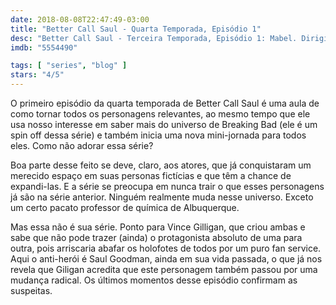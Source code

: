 ```yaml
---
date: 2018-08-08T22:47:49-03:00
title: "Better Call Saul - Quarta Temporada, Episódio 1"
desc: "Better Call Saul - Terceira Temporada, Episódio 1: Mabel. Dirigido por Vince Gilligan. Escrito por Vince Gilligan, Peter Gould. Com Bob Odenkirk (Jimmy McGill), Jonathan Banks (Mike Ehrmantraut), Rhea Seehorn (Kim Wexler), Patrick Fabian (Howard Hamlin), Michael Mando (Nacho Varga), Michael McKean (Chuck McGill), Cara Pifko (Paige Novick), Brendan Fehr (Captain Bauer), Joe DeRosa (Veterinarian)."
imdb: "5554490"

tags: [ "series", "blog" ]
stars: "4/5"
---
```

O primeiro episódio da quarta temporada de Better Call Saul é uma aula de como tornar todos os personagens relevantes, ao mesmo tempo que ele usa nosso interesse em saber mais do universo de Breaking Bad (ele é um spin off dessa série) e também inicia uma nova mini-jornada para todos eles. Como não adorar essa série?

Boa parte desse feito se deve, claro, aos atores, que já conquistaram um merecido espaço em suas personas fictícias e que têm a chance de expandi-las. E a série se preocupa em nunca trair o que esses personagens já são na série anterior. Ninguém realmente muda nesse universo. Exceto um certo pacato professor de química de Albuquerque.

Mas essa não é sua série. Ponto para Vince Gilligan, que criou ambas e sabe que não pode trazer (ainda) o protagonista absoluto de uma para outra, pois arriscaria abafar os holofotes de todos por um puro fan service. Aqui o anti-herói é Saul Goodman, ainda em sua vida passada, o que já nos revela que Giligan acredita que este personagem também passou por uma mudança radical. Os últimos momentos desse episódio confirmam as suspeitas.
